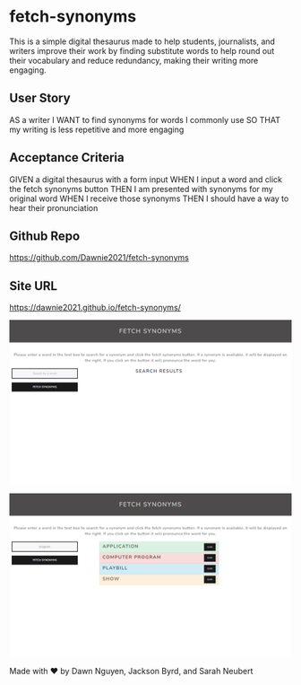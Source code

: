 # fetch-synonyms

This is a simple digital thesaurus made to help students, journalists, and writers improve their work by finding substitute words to help round out their vocabulary and reduce redundancy, making their writing more engaging.

## User Story
AS a writer
I WANT to find synonyms for words I commonly use
SO THAT my writing is less repetitive and more engaging

## Acceptance Criteria
GIVEN a digital thesaurus with a form input 
WHEN I input a word and click the fetch synonyms button 
THEN I am presented with synonyms for my original word
WHEN I receive those synonyms
THEN I should have a way to hear their pronunciation


## Github Repo
https://github.com/Dawnie2021/fetch-synonyms

## Site URL

https://dawnie2021.github.io/fetch-synonyms/

![Alt text](image.png)

![Alt text](image-2.png)


Made with ❤ by Dawn Nguyen, Jackson Byrd, and Sarah Neubert
